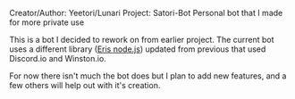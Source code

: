 Creator/Author: Yeetori/Lunari
Project: Satori-Bot
Personal bot that I made for more private use

This is a bot I decided to rework on from earlier project.
The current bot uses a different library (<a href="https://github.com/abalabahaha/eris">Eris node.js</a>) updated from previous that used Discord.io and Winston.io.

For now there isn't much the bot does but I plan to add new features, and a few others will help out with it's creation.
